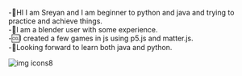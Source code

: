 -🔰HI I am Sreyan and I am beginner to python and java and trying to practice and achieve things.</br>
-🧊I am a blender user with some experience.</br>
-🆒I created a few games in js using p5.js and matter.js.</br>
-🥇Looking forward to learn both java and python.</br>

![img icons8](https://github.com/user-attachments/assets/237a3165-8bd4-41a1-8214-0970266db5bb)

